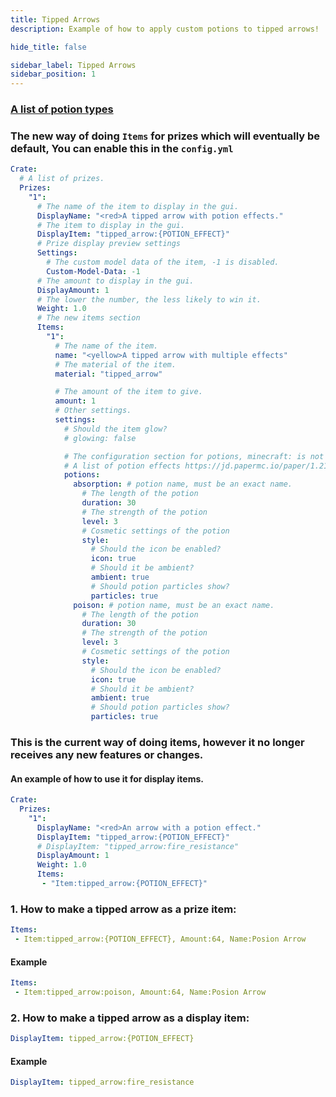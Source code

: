 ```yaml
---
title: Tipped Arrows
description: Example of how to apply custom potions to tipped arrows!

hide_title: false

sidebar_label: Tipped Arrows
sidebar_position: 1
---
```

### [A list of potion types](https://jd.papermc.io/paper/1.21.4/io/papermc/paper/registry/keys/MobEffectKeys.html)

### The new way of doing `Items` for prizes which will eventually be default, You can enable this in the `config.yml`
```yaml
Crate:
  # A list of prizes.
  Prizes:
    "1":
      # The name of the item to display in the gui.
      DisplayName: "<red>A tipped arrow with potion effects."
      # The item to display in the gui.
      DisplayItem: "tipped_arrow:{POTION_EFFECT}"
      # Prize display preview settings
      Settings:
        # The custom model data of the item, -1 is disabled.
        Custom-Model-Data: -1
      # The amount to display in the gui.
      DisplayAmount: 1
      # The lower the number, the less likely to win it.
      Weight: 1.0
      # The new items section
      Items:
        "1":
          # The name of the item.
          name: "<yellow>A tipped arrow with multiple effects"
          # The material of the item.
          material: "tipped_arrow"

          # The amount of the item to give.
          amount: 1
          # Other settings.
          settings:
            # Should the item glow?
            # glowing: false

            # The configuration section for potions, minecraft: is not needed in front of the potion.
            # A list of potion effects https://jd.papermc.io/paper/1.21.4/io/papermc/paper/registry/keys/MobEffectKeys.html
            potions:
              absorption: # potion name, must be an exact name.
                # The length of the potion
                duration: 30
                # The strength of the potion
                level: 3
                # Cosmetic settings of the potion
                style:
                  # Should the icon be enabled?
                  icon: true
                  # Should it be ambient?
                  ambient: true
                  # Should potion particles show?
                  particles: true
              poison: # potion name, must be an exact name.
                # The length of the potion
                duration: 30
                # The strength of the potion
                level: 3
                # Cosmetic settings of the potion
                style:
                  # Should the icon be enabled?
                  icon: true
                  # Should it be ambient?
                  ambient: true
                  # Should potion particles show?
                  particles: true
```
### This is the current way of doing items, however it no longer receives any new features or changes.
#### An example of how to use it for display items.
```yaml
Crate:
  Prizes:
    "1":
      DisplayName: "<red>An arrow with a potion effect."
      DisplayItem: "tipped_arrow:{POTION_EFFECT}"
      # DisplayItem: "tipped_arrow:fire_resistance"
      DisplayAmount: 1
      Weight: 1.0
      Items:
       - "Item:tipped_arrow:{POTION_EFFECT}"
```

### 1. How to make a tipped arrow as a prize item:
```yaml
Items:
 - Item:tipped_arrow:{POTION_EFFECT}, Amount:64, Name:Posion Arrow
```
#### Example
```yaml
Items:
 - Item:tipped_arrow:poison, Amount:64, Name:Posion Arrow
```
### 2. How to make a tipped arrow as a display item:
```yaml
DisplayItem: tipped_arrow:{POTION_EFFECT}
```
#### Example
```yaml
DisplayItem: tipped_arrow:fire_resistance
```